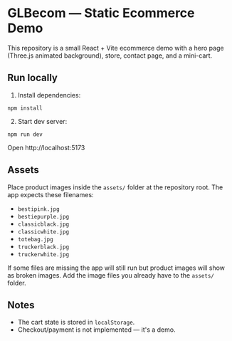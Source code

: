 # GLBecom — Static Ecommerce Demo


This repository is a small React + Vite ecommerce demo with a hero page (Three.js animated background), store, contact page, and a mini-cart.

Run locally
-----------
1. Install dependencies:

```
npm install
```

2. Start dev server:

```
npm run dev
```

Open http://localhost:5173

Assets
------
Place product images inside the `assets/` folder at the repository root. The app expects these filenames:

- `bestipink.jpg`
- `bestiepurple.jpg`
- `classicblack.jpg`
- `classicwhite.jpg`
- `totebag.jpg`
- `truckerblack.jpg`
- `truckerwhite.jpg`

If some files are missing the app will still run but product images will show as broken images. Add the image files you already have to the `assets/` folder.

Notes
-----
- The cart state is stored in `localStorage`.
- Checkout/payment is not implemented — it's a demo.

